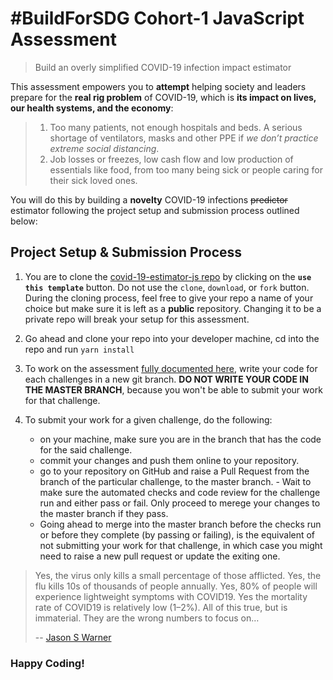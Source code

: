 # #BuildForSDG Cohort-1 JavaScript Assessment

> Build an overly simplified COVID-19 infection impact estimator

This assessment empowers you to **attempt** helping society and leaders prepare for the **real rig problem** of COVID-19, which is **its impact on lives, our health systems, and the economy**: 
> 1.  Too many patients, not enough hospitals and beds. A serious shortage of ventilators, masks and other PPE if *we don’t practice extreme social distancing*.
> 2.  Job losses or freezes, low cash flow and low production of essentials like food, from too many being sick or people caring for their sick loved ones. 

You will do this by building a **novelty** COVID-19 infections ~~predictor~~ estimator following the project setup and submission process outlined below:

## Project Setup & Submission Process

1.  You are to clone the [covid-19-estimator-js repo](https://github.com/BuildforSDG-Cohort1-Assessment/covid-19-estimator-js) by clicking on the **`use this template`** button. Do not use the `clone`, `download`, or `fork` button. During the cloning process, feel free to give your repo a name of your choice but make sure it is left as a  **public** repository. Changing it to be a private repo will break your setup for this assessment.

2. Go ahead and clone your repo into your developer machine, cd into the repo and run `yarn install`

3.  To work on the assessment [fully documented here](https://drive.google.com/file/d/1kRdz22WafCadi-wx3e2FP-xzKe69z_sL/view), write your code for each challenges in a new git branch. **DO NOT WRITE YOUR CODE IN THE MASTER BRANCH**, because you won't be able to submit your work for that challenge.

4.  To submit your work for a given challenge, do the following: 
    -   on your machine, make sure you are in the branch that has the code for the said challenge.
    -   commit your changes and push them online to your repository.
    -   go to your repository on GitHub and raise a Pull Request from the branch of the particular challenge, to the master branch. -   Wait to make sure the automated checks and code review for the challenge run and either pass or fail. Only proceed to merege your changes to the master branch if they pass.
    -   Going ahead to merge into the master branch before the checks run or before they complete (by passing or failing), is the equivalent of not submitting your work for that challenge, in which case you might need to raise a new pull request or update the exiting one.


> Yes, the virus only kills a small percentage of those afflicted. Yes, the flu kills 10s of thousands of people annually. Yes, 80% of people will experience lightweight symptoms with COVID19. Yes the mortality rate of COVID19 is relatively low (1–2%). All of this true, but is immaterial. They are the wrong numbers to focus on… 
>
>-- [Jason S Warner](https://medium.com/@Jason_Scott_Warner)

### Happy Coding!



